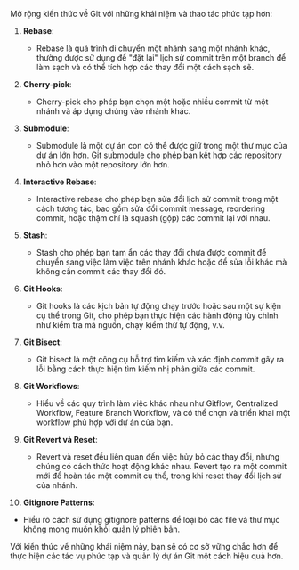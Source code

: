 Mở rộng kiến ​​thức về Git với những khái niệm và thao tác phức tạp hơn:

1. **Rebase**:

   - Rebase là quá trình di chuyển một nhánh sang một nhánh khác, thường được sử dụng để "đặt lại" lịch sử commit trên một branch để làm sạch và có thể tích hợp các thay đổi một cách sạch sẽ.

2. **Cherry-pick**:

   - Cherry-pick cho phép bạn chọn một hoặc nhiều commit từ một nhánh và áp dụng chúng vào nhánh khác.

3. **Submodule**:

   - Submodule là một dự án con có thể được giữ trong một thư mục của dự án lớn hơn. Git submodule cho phép bạn kết hợp các repository nhỏ hơn vào một repository lớn hơn.

4. **Interactive Rebase**:

   - Interactive rebase cho phép bạn sửa đổi lịch sử commit trong một cách tương tác, bao gồm sửa đổi commit message, reordering commit, hoặc thậm chí là squash (gộp) các commit lại với nhau.

5. **Stash**:

   - Stash cho phép bạn tạm ẩn các thay đổi chưa được commit để chuyển sang việc làm việc trên nhánh khác hoặc để sửa lỗi khác mà không cần commit các thay đổi đó.

6. **Git Hooks**:

   - Git hooks là các kịch bản tự động chạy trước hoặc sau một sự kiện cụ thể trong Git, cho phép bạn thực hiện các hành động tùy chỉnh như kiểm tra mã nguồn, chạy kiểm thử tự động, v.v.

7. **Git Bisect**:

   - Git bisect là một công cụ hỗ trợ tìm kiếm và xác định commit gây ra lỗi bằng cách thực hiện tìm kiếm nhị phân giữa các commit.

8. **Git Workflows**:

   - Hiểu về các quy trình làm việc khác nhau như Gitflow, Centralized Workflow, Feature Branch Workflow, và có thể chọn và triển khai một workflow phù hợp với dự án của bạn.

9. **Git Revert và Reset**:

   - Revert và reset đều liên quan đến việc hủy bỏ các thay đổi, nhưng chúng có cách thức hoạt động khác nhau. Revert tạo ra một commit mới để hoàn tác một commit cụ thể, trong khi reset thay đổi lịch sử của nhánh.

10. **Gitignore Patterns**:

- Hiểu rõ cách sử dụng gitignore patterns để loại bỏ các file và thư mục không mong muốn khỏi quản lý phiên bản.

Với kiến thức về những khái niệm này, bạn sẽ có cơ sở vững chắc hơn để thực hiện các tác vụ phức tạp và quản lý dự án Git một cách hiệu quả hơn.
